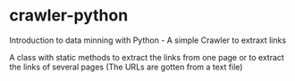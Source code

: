 # crawler-python
Introduction to data minning with Python - A simple Crawler to extraxt links

A class with static methods to extract the links from one page or to extract the links of several pages (The URLs are gotten from a text file)
